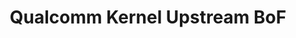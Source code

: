 ---
categories:
- bkk19
description: '> Continuation of discussion from YVR18. Qualcomm kernel upstream status,
  issues, roadblocks, planning.'
future_image:
  featured: 'true'
  path: /assets/images/featured-images/bkk19/BKK19-501.png
session_attendee_num: '3'
session_id: BKK19-501
session_room: Session Room 1 (Lotus 1-2)
session_slot:
  end_time: '2019-04-05 09:25:00'
  start_time: '2019-04-05 08:30:00'
session_speakers:
- speaker_bio: '> Over a decade working on Linux kernel, focusing on various areas
    around Power management and early SoC bringup. Currently working on the latest
    ARMv8 based Snapdragon processors from Qualcomm. Previously At TI worked on all
    6 generations of OMAP SoCs, starting with the arm9 based OMAP1 to the first big.LITTLE
    based design of OMAP6.'
  speaker_company: ''
  speaker_image: /assets/images/speakers/bkk19/rajendra-nayak.jpg
  speaker_location: ''
  speaker_name: Rajendra Nayak
  speaker_position: Senior Staff Enginner
  speaker_username: rjendra
session_track: Linux Kernel
tag: session
tags:
- Android
title: Qualcomm Kernel Upstream BoF
---
